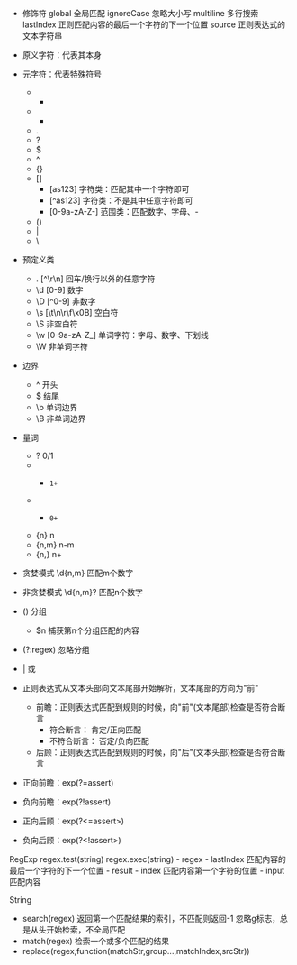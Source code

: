 - 修饰符
global      全局匹配
ignoreCase 忽略大小写
multiline   多行搜索
lastIndex   正则匹配内容的最后一个字符的下一个位置
source      正则表达式的文本字符串

- 原义字符：代表其本身
- 元字符：代表特殊符号
    - *
    - +
    - .
    - ?
    - $
    - ^
    - {}
    - []
        - [as123]       字符类：匹配其中一个字符即可
        - [^as123]      字符类：不是其中任意字符即可
        - [0-9a-zA-Z-]  范围类：匹配数字、字母、-
    - ()
    - |
    - \

- 预定义类
    - .     [^\r\n] 回车/换行以外的任意字符
    - \d    [0-9]   数字
    - \D    [^0-9]  非数字
    - \s    [\t\n\r\f\x0B] 空白符
    - \S    非空白符
    - \w    [0-9a-zA-Z_]    单词字符：字母、数字、下划线
    - \W    非单词字符

- 边界
    - ^ 开头
    - $ 结尾
    - \b    单词边界
    - \B    非单词边界

- 量词
    - ?     0/1
    - +     1+
    - *     0+
    - {n}   n
    - {n,m} n-m
    - {n,}  n+

- 贪婪模式      \d{n,m}   匹配m个数字
- 非贪婪模式    \d{n,m}?  匹配n个数字


- ()    分组
    - $n    捕获第n个分组匹配的内容
- (?:regex) 忽略分组
- |     或


- 正则表达式从文本头部向文本尾部开始解析，文本尾部的方向为"前"
    - 前瞻：正则表达式匹配到规则的时候，向"前"(文本尾部)检查是否符合断言
        - 符合断言：    肯定/正向匹配
        - 不符合断言：  否定/负向匹配
    - 后顾：正则表达式匹配到规则的时候，向"后"(文本头部)检查是否符合断言
- 正向前瞻：exp(?=assert)
- 负向前瞻：exp(?!assert)
- 正向后顾：exp(?<=assert>)
- 负向后顾：exp(?<!assert>)



RegExp
regex.test(string)
regex.exec(string)
    - regex
        - lastIndex 匹配内容的最后一个字符的下一个位置
    - result
        - index 匹配内容第一个字符的位置
        - input 匹配内容


String
- search(regex) 返回第一个匹配结果的索引，不匹配则返回-1        忽略g标志，总是从头开始检索，不全局匹配
- match(regex)  检索一个或多个匹配的结果
- replace(regex,function(matchStr,group...,matchIndex,srcStr))